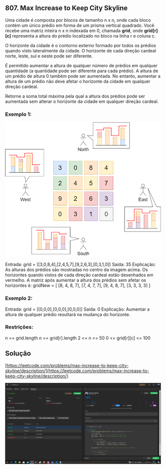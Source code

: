 ## 807. Max Increase to Keep City Skyline

Uma cidade é composta por blocos de tamanho n x n, onde cada bloco contém um único prédio em forma de um prisma vertical quadrado. Você recebe uma matriz inteira n x n indexada em 0, chamada **grid**, onde **grid[r][c]** representa a altura do prédio localizado no bloco na linha r e coluna c.

O horizonte da cidade é o contorno externo formado por todos os prédios quando visto lateralmente da cidade. O horizonte de cada direção cardeal norte, leste, sul e oeste pode ser diferente.

É permitido aumentar a altura de qualquer número de prédios em qualquer quantidade (a quantidade pode ser diferente para cada prédio). A altura de um prédio de altura 0 também pode ser aumentada. No entanto, aumentar a altura de um prédio não deve afetar o horizonte da cidade em qualquer direção cardeal.

Retorne a soma total máxima pela qual a altura dos prédios pode ser aumentada sem alterar o horizonte da cidade em qualquer direção cardeal.

### Exemplo 1:

![solucao_Klyssmann](../assets/807-ex1.png)


Entrada: grid = [[3,0,8,4],[2,4,5,7],[9,2,6,3],[0,3,1,0]]
Saída: 35
Explicação: As alturas dos prédios são mostradas no centro da imagem acima.
Os horizontes quando vistos de cada direção cardeal estão desenhados em vermelho.
A matriz após aumentar a altura dos prédios sem afetar os horizontes é:
gridNew = [ [8, 4, 8, 7],
            [7, 4, 7, 7],
            [9, 4, 8, 7],
            [3, 3, 3, 3] ]

### Exemplo 2:

Entrada: grid = [[0,0,0],[0,0,0],[0,0,0]]
Saída: 0
Explicação: Aumentar a altura de qualquer prédio resultará na mudança do horizonte.

### Restrições:

n == grid.length
n == grid[r].length
2 <= n <= 50
0 <= grid[r][c] <= 100

## Solução
[https://leetcode.com/problems/max-increase-to-keep-city-skyline/description/](https://leetcode.com/problems/max-increase-to-keep-city-skyline/description/)

![solucao_Klyssmann](../assets/807.PNG)
